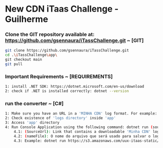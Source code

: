 # New CDN iTaas Challenge - Guilherme

### Clone the GIT repository available at: https://github.com/gsennaura/iTassChallenge.git ~ [GIT]
```sh
git clone https://github.com/gsennaura/iTassChallenge.git
cd .\iTassChallenge\app\
git checkout main
git pull
```

### Important Requirements ~ [REQUIREMENTS]
```sh
1: install .NET SDK: https://dotnet.microsoft.com/en-us/download
2: check if .NET is installed correctly: dotnet --version
```

### run the converter  ~ [C#]
```sh
1: Make sure you have an URL in a 'MINHA CDN' log format. For example: https://s3.amazonaws.com/uux-itaas-static/minha-cdn-logs/input-01.txt
2: Check existence of 'logs directory' inside 'app'
3: Access 'app' directory
4: Run Console Application using the following command: dotnet run (sourceUrl) (nameFile). 
    4.1: (SourceUrl): Link that contains a downloadable 'Minha CDN' log
    4.2: (nameFile): O nome do arquivo que será usado para salvar o log para download.
    4.3: Example: dotnet run https://s3.amazonaws.com/uux-itaas-static/minha-cdn-logs/input-01.txt minhaCdn1.txt
```
